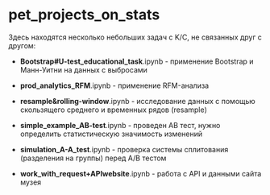 # pet_projects_on_stats
Здесь находятся несколько небольших задач с K/C, не связанных друг с другом:
  
 
- **Bootstrap#U-test_educational_task**.ipynb - применение Bootstrap и Манн-Уитни на данных с выбросами

- **prod_analytics_RFM**.ipynb - применение  RFM-анализа

- **resample&rolling-window**.ipynb - исследование данных с помощью скользящего среднего и временных рядов (resample)

- **simple_example_AB-test**.ipynb - проведен АВ тест, нужно определить статистическую значимость изменений

- **simulation_A-A_test**.ipynb - проверка системы сплитования (разделения на группы) перед А/В тестом

- **work_with_request+APIwebsite**.ipynb - работа с API и данными сайта музея
